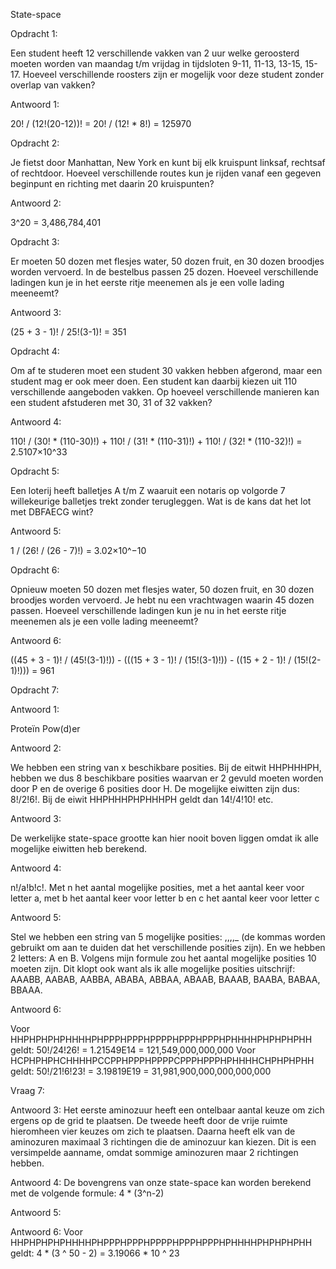 State-space

Opdracht 1:

Een student heeft 12 verschillende vakken van 2 uur welke geroosterd moeten worden van maandag t/m vrijdag in tijdsloten 9-11, 11-13, 13-15, 15-17. Hoeveel verschillende roosters zijn er mogelijk voor deze student zonder overlap van vakken?

Antwoord 1:

20! / (12!(20-12))! = 20! / (12! * 8!) = 125970

Opdracht 2:

Je fietst door Manhattan, New York en kunt bij elk kruispunt linksaf, rechtsaf of rechtdoor. Hoeveel verschillende routes kun je rijden vanaf een gegeven beginpunt en richting met daarin 20 kruispunten?

Antwoord 2:

3^20 = 3,486,784,401

Opdracht 3:

Er moeten 50 dozen met flesjes water, 50 dozen fruit, en 30 dozen broodjes worden vervoerd. In de bestelbus passen 25 dozen. Hoeveel verschillende ladingen kun je in het eerste ritje meenemen als je een volle lading meeneemt?

Antwoord 3:

(25 + 3 - 1)! / 25!(3-1)! = 351

Opdracht 4:

Om af te studeren moet een student 30 vakken hebben afgerond, maar een student mag er ook meer doen. Een student kan daarbij kiezen uit 110 verschillende aangeboden vakken. Op hoeveel verschillende manieren kan een student afstuderen met 30, 31 of 32 vakken?

Antwoord 4:

110! / (30! * (110-30)!) + 110! / (31! * (110-31)!) + 110! / (32! * (110-32)!) = 2.5107×10^33


Opdracht 5:

Een loterij heeft balletjes A t/m Z waaruit een notaris op volgorde 7 willekeurige balletjes trekt zonder terugleggen. Wat is de kans dat het lot met DBFAECG wint?

Antwoord 5:

1 / (26! / (26 - 7)!) = 3.02×10^−10

Opdracht 6:

Opnieuw moeten 50 dozen met flesjes water, 50 dozen fruit, en 30 dozen broodjes worden vervoerd. Je hebt nu een vrachtwagen waarin 45 dozen passen. Hoeveel verschillende ladingen kun je nu in het eerste ritje meenemen als je een volle lading meeneemt?

Antwoord 6:

((45 + 3 - 1)! / (45!(3-1)!)) - (((15 + 3 - 1)! / (15!(3-1)!)) - ((15 + 2 - 1)! / (15!(2-1)!))) = 961

Opdracht 7:

Antwoord 1:

Proteïn Pow(d)er

Antwoord 2:

We hebben een string van x beschikbare posities. Bij de eitwit HHPHHHPH, hebben we dus 8 beschikbare posities waarvan er 2 gevuld moeten worden door P en de overige 6 posities door H. De mogelijke eiwitten zijn dus: 8!/2!6!.
Bij de eiwit HHPHHHPHPHHHPH geldt dan 14!/4!10! etc.

Antwoord 3:

De werkelijke state-space grootte kan hier nooit boven liggen omdat ik alle mogelijke eiwitten heb berekend.

Antwoord 4:

n!/a!b!c!. Met n het aantal mogelijke posities, met a het aantal keer voor letter a, met b het aantal keer voor letter b en c het aantal keer voor letter c

Antwoord 5:

Stel we hebben een string van 5 mogelijke posities: ,,,,_ (de kommas worden gebruikt om aan te duiden dat het verschillende posities zijn). En we hebben 2 letters: A en B. Volgens mijn formule zou het aantal mogelijke posities 10 moeten zijn. Dit klopt ook want als ik alle mogelijke posities uitschrijf: AAABB, AABAB, AABBA, ABABA, ABBAA, ABAAB, BAAAB, BAABA, BABAA, BBAAA.

Antwoord 6:

Voor HHPHPHPHPHHHHPHPPPHPPPHPPPPHPPPHPPPHPHHHHPHPHPHPHH geldt: 
50!/24!26! = 1.21549E14 = 121,549,000,000,000
Voor HCPHPHPHCHHHHPCCPPHPPPHPPPPCPPPHPPPHPHHHHCHPHPHPHH geldt:
50!/21!6!23! = 3.19819E19 = 31,981,900,000,000,000,000

Vraag 7:

Antwoord 3:
Het eerste aminozuur heeft een ontelbaar aantal keuze om zich ergens op de grid te plaatsen. De tweede heeft door de vrije ruimte hieromheen vier keuzes om zich te plaatsen. Daarna heeft elk van de aminozuren maximaal 3 richtingen die de aminozuur kan kiezen. Dit is een versimpelde aanname, omdat sommige aminozuren maar 2 richtingen hebben. 

Antwoord 4:
De bovengrens van onze state-space kan worden berekend met de volgende formule: 4 * (3^n-2)

Antwoord 5:

Antwoord 6:
Voor HHPHPHPHPHHHHPHPPPHPPPHPPPPHPPPHPPPHPHHHHPHPHPHPHH geldt:
4 * (3 ^ 50 - 2) = 3.19066 * 10 ^ 23